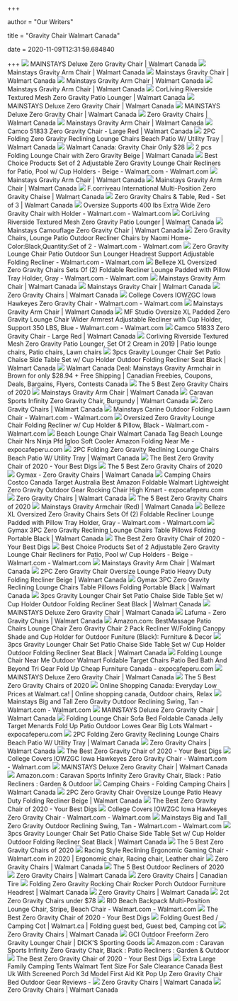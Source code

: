 +++
        
author = "Our Writers"
        
title = "Gravity Chair Walmart Canada"
        
date = 2020-11-09T12:31:59.684840
        
+++
[ ![](https://i5.walmartimages.ca/images/Enlarge/722/065/6000196722065.jpg)](https://i5.walmartimages.ca/images/Enlarge/722/065/6000196722065.jpg) MAINSTAYS Deluxe Zero Gravity Chair | Walmart Canada
[ ![](https://i5.walmartimages.ca/images/Large/134/7_n/628916341347_N.jpg)](https://i5.walmartimages.ca/images/Large/134/7_n/628916341347_N.jpg) Mainstays Gravity Arm Chair | Walmart Canada
[ ![](https://i5.walmartimages.ca/images/Enlarge/950/953/6000200950953.jpg)](https://i5.walmartimages.ca/images/Enlarge/950/953/6000200950953.jpg) Mainstays Gravity Chair | Walmart Canada
[ ![](https://i5.walmartimages.ca/images/Large/66_/3_n/628915639766_3_N.jpg)](https://i5.walmartimages.ca/images/Large/66_/3_n/628915639766_3_N.jpg) Mainstays Gravity Arm Chair | Walmart Canada
[ ![](https://i5.walmartimages.ca/images/Enlarge/639/759/999999-628915639759.jpg)](https://i5.walmartimages.ca/images/Enlarge/639/759/999999-628915639759.jpg) Mainstays Gravity Arm Chair | Walmart Canada
[ ![](https://i5.walmartimages.ca/images/Large/697/124/6000199697124.jpg)](https://i5.walmartimages.ca/images/Large/697/124/6000199697124.jpg) CorLiving Riverside Textured Mesh Zero Gravity Patio Lounger | Walmart  Canada
[ ![](https://i5.walmartimages.ca/images/Large/722/066/6000196722066.jpg)](https://i5.walmartimages.ca/images/Large/722/066/6000196722066.jpg) MAINSTAYS Deluxe Zero Gravity Chair | Walmart Canada
[ ![](https://i5.walmartimages.ca/images/Large/889/733/6000197889733.jpg)](https://i5.walmartimages.ca/images/Large/889/733/6000197889733.jpg) MAINSTAYS Deluxe Zero Gravity Chair | Walmart Canada
[ ![](https://i5.walmartimages.com/asr/a137b749-627e-40ec-8099-8b51c44397f7.8fd5a0f7be13eb77de34a81248ebf9a5.jpeg?odnBg=ffffff&odnBound=200)](https://i5.walmartimages.com/asr/a137b749-627e-40ec-8099-8b51c44397f7.8fd5a0f7be13eb77de34a81248ebf9a5.jpeg?odnBg=ffffff&odnBound=200) Zero Gravity Chairs | Walmart Canada
[ ![](https://i5.walmartimages.ca/images/Large/66_/4_n/628915639766_4_N.jpg)](https://i5.walmartimages.ca/images/Large/66_/4_n/628915639766_4_N.jpg) Mainstays Gravity Arm Chair | Walmart Canada
[ ![](https://i5.walmartimages.com/asr/cd22b6b8-68d8-490c-b99c-45d7b75e1516_1.bcbb81821f70375fb80900d7ce93c38a.jpeg?odnHeight=450&odnWidth=450&odnBg=ffffff)](https://i5.walmartimages.com/asr/cd22b6b8-68d8-490c-b99c-45d7b75e1516_1.bcbb81821f70375fb80900d7ce93c38a.jpeg?odnHeight=450&odnWidth=450&odnBg=ffffff) Camco 51833 Zero Gravity Chair - Large Red | Walmart Canada
[ ![](https://i5.walmartimages.com/asr/921a0435-5087-4bc9-9b39-4cd09de8c449_1.3f1d70818de6ca4b67da3735aa9c704b.jpeg?odnHeight=450&odnWidth=450&odnBg=ffffff)](https://i5.walmartimages.com/asr/921a0435-5087-4bc9-9b39-4cd09de8c449_1.3f1d70818de6ca4b67da3735aa9c704b.jpeg?odnHeight=450&odnWidth=450&odnBg=ffffff) 2PC Folding Zero Gravity Reclining Lounge Chairs Beach Patio W/ Utility  Tray | Walmart Canada
[ ![](https://www.bargainmoose.ca/media/imager/201602/9426-posts.facebook_lg.jpg)](https://www.bargainmoose.ca/media/imager/201602/9426-posts.facebook_lg.jpg) Walmart Canada: Gravity Chair Only $28
[ ![](https://i5.walmartimages.com/asr/07cb28c0-9ff6-45ae-8f10-10254570e905_1.4dfb00509b394acc3d4d7654519b7bc9.jpeg?odnHeight=450&odnWidth=450&odnBg=ffffff)](https://i5.walmartimages.com/asr/07cb28c0-9ff6-45ae-8f10-10254570e905_1.4dfb00509b394acc3d4d7654519b7bc9.jpeg?odnHeight=450&odnWidth=450&odnBg=ffffff) 2 pcs Folding Lounge Chair with Zero Gravity Beige | Walmart Canada
[ ![](https://i5.walmartimages.com/asr/3dd44a1f-9e08-4315-bbcd-ea4bd1818336_1.8047fbdbc80f28db6894805846f17eb9.jpeg?odnWidth=612&odnHeight=612&odnBg=ffffff)](https://i5.walmartimages.com/asr/3dd44a1f-9e08-4315-bbcd-ea4bd1818336_1.8047fbdbc80f28db6894805846f17eb9.jpeg?odnWidth=612&odnHeight=612&odnBg=ffffff) Best Choice Products Set of 2 Adjustable Zero Gravity Lounge Chair  Recliners for Patio, Pool w/ Cup Holders - Beige - Walmart.com - Walmart.com
[ ![](https://i5.walmartimages.ca/images/Large/47_/1_n/628916341347_1_N.jpg)](https://i5.walmartimages.ca/images/Large/47_/1_n/628916341347_1_N.jpg) Mainstays Gravity Arm Chair | Walmart Canada
[ ![](https://i5.walmartimages.ca/images/Large/66_/6_n/628915639766_6_N.jpg)](https://i5.walmartimages.ca/images/Large/66_/6_n/628915639766_6_N.jpg) Mainstays Gravity Arm Chair | Walmart Canada
[ ![](https://i5.walmartimages.ca/images/Large/030/971/6000198030971.jpg)](https://i5.walmartimages.ca/images/Large/030/971/6000198030971.jpg) F.corriveau International Multi-Position Zero Gravity Chaise | Walmart  Canada
[ ![](https://i5.walmartimages.com/asr/facbf417-c4d3-4236-b5cb-fb237b628570_1.6b158cafcade05dcfc02c9d6c6de4600.jpeg?odnHeight=450&odnWidth=450&odnBg=ffffff)](https://i5.walmartimages.com/asr/facbf417-c4d3-4236-b5cb-fb237b628570_1.6b158cafcade05dcfc02c9d6c6de4600.jpeg?odnHeight=450&odnWidth=450&odnBg=ffffff) Zero Gravity Chairs & Table&#44; Red - Set of 3 | Walmart Canada
[ ![](https://i5.walmartimages.com/asr/4dfa9eae-7e31-4fc9-afa4-a67adae2c08c_1.dc37c5d3a80afc7f54c8cde89f6a4ba3.jpeg)](https://i5.walmartimages.com/asr/4dfa9eae-7e31-4fc9-afa4-a67adae2c08c_1.dc37c5d3a80afc7f54c8cde89f6a4ba3.jpeg) Oversize Supports 400 lbs Extra Wide Zero Gravity Chair with Holder -  Walmart.com - Walmart.com
[ ![](https://i5.walmartimages.ca/images/Large/012/4_4/999999-776069990124_4.jpg)](https://i5.walmartimages.ca/images/Large/012/4_4/999999-776069990124_4.jpg) CorLiving Riverside Textured Mesh Zero Gravity Patio Lounger | Walmart  Canada
[ ![](https://i5.walmartimages.ca/images/Large/254/082/999999-0628915254082.jpg)](https://i5.walmartimages.ca/images/Large/254/082/999999-0628915254082.jpg) Mainstays Camouflage Zero Gravity Chair | Walmart Canada
[ ![](https://i5.walmartimages.com/asr/3b5353da-8ef5-400b-9a82-cc6eacbab3b8.0b46c5c7bda446907fd069bce01de91b.jpeg?odnWidth=612&odnHeight=612&odnBg=ffffff)](https://i5.walmartimages.com/asr/3b5353da-8ef5-400b-9a82-cc6eacbab3b8.0b46c5c7bda446907fd069bce01de91b.jpeg?odnWidth=612&odnHeight=612&odnBg=ffffff) Zero Gravity Chairs, Lounge Patio Outdoor Recliner Chairs by Naomi  Home-Color:Black,Quantity:Set of 2 - Walmart.com - Walmart.com
[ ![](https://i5.walmartimages.com/asr/aef7c048-3736-496b-affd-3dfb806c7942.3de39d6e4babefa3746fbcc097fe5d42.jpeg?odnWidth=612&odnHeight=612&odnBg=ffffff)](https://i5.walmartimages.com/asr/aef7c048-3736-496b-affd-3dfb806c7942.3de39d6e4babefa3746fbcc097fe5d42.jpeg?odnWidth=612&odnHeight=612&odnBg=ffffff) Zero Gravity Lounge Chair Patio Outdoor Sun Lounger Headrest Support  Adjustable Folding Recliner - Walmart.com - Walmart.com
[ ![](https://i5.walmartimages.com/asr/b65114dc-3cf3-4f6d-93a3-b2fd75ce9c8c_1.360ae8d20474adfd4eb6eed32b8feb7c.jpeg?odnWidth=612&odnHeight=612&odnBg=ffffff)](https://i5.walmartimages.com/asr/b65114dc-3cf3-4f6d-93a3-b2fd75ce9c8c_1.360ae8d20474adfd4eb6eed32b8feb7c.jpeg?odnWidth=612&odnHeight=612&odnBg=ffffff) Belleze XL Oversized Zero Gravity Chairs Sets Of (2) Foldable Recliner  Lounge Padded with Pillow Tray Holder, Gray - Walmart.com - Walmart.com
[ ![](https://i5.walmartimages.ca/images/Large/66_/7_n/628915639766_7_N.jpg)](https://i5.walmartimages.ca/images/Large/66_/7_n/628915639766_7_N.jpg) Mainstays Gravity Arm Chair | Walmart Canada
[ ![](https://i5.walmartimages.ca/images/Large/950/730/6000200950730.jpg)](https://i5.walmartimages.ca/images/Large/950/730/6000200950730.jpg) Mainstays Gravity Chair | Walmart Canada
[ ![](https://i5.walmartimages.com/asr/c87b3a12-da8b-4fbe-8c0d-0551f9f3f310_1.de96161c29cf2124dc20f195f0a4516b.jpeg?odnBg=ffffff&odnBound=200)](https://i5.walmartimages.com/asr/c87b3a12-da8b-4fbe-8c0d-0551f9f3f310_1.de96161c29cf2124dc20f195f0a4516b.jpeg?odnBg=ffffff&odnBound=200) Zero Gravity Chairs | Walmart Canada
[ ![](https://i5.walmartimages.com/asr/bd6d4f88-bde7-41c3-9bca-27207f4ce5c8_1.31599e5f3247f93ac05b96e80a993324.jpeg)](https://i5.walmartimages.com/asr/bd6d4f88-bde7-41c3-9bca-27207f4ce5c8_1.31599e5f3247f93ac05b96e80a993324.jpeg) College Covers IOWZGC Iowa Hawkeyes Zero Gravity Chair - Walmart.com -  Walmart.com
[ ![](https://i5.walmartimages.ca/images/Large/66_/2_n/628915639766_2_N.jpg)](https://i5.walmartimages.ca/images/Large/66_/2_n/628915639766_2_N.jpg) Mainstays Gravity Arm Chair | Walmart Canada
[ ![](https://i5.walmartimages.com/asr/1c72c53a-8e8e-459d-8bd1-42915780f7cb.bdb7b38188ebfa352789f1f87f67bb2c.jpeg)](https://i5.walmartimages.com/asr/1c72c53a-8e8e-459d-8bd1-42915780f7cb.bdb7b38188ebfa352789f1f87f67bb2c.jpeg) MF Studio Oversize XL Padded Zero Gravity Lounge Chair Wider Armrest  Adjustable Recliner with Cup Holder, Support 350 LBS, Blue - Walmart.com -  Walmart.com
[ ![](https://i5.walmartimages.com/asr/ee08b7e7-80ab-44b9-9a22-d3a3eef274ae_1.d057106ef78e00b52b5e5d27cb6352d7.jpeg?odnHeight=450&odnWidth=450&odnBg=ffffff)](https://i5.walmartimages.com/asr/ee08b7e7-80ab-44b9-9a22-d3a3eef274ae_1.d057106ef78e00b52b5e5d27cb6352d7.jpeg?odnHeight=450&odnWidth=450&odnBg=ffffff) Camco 51833 Zero Gravity Chair - Large Red | Walmart Canada
[ ![](https://i.pinimg.com/originals/f7/26/99/f72699a0e8acd58354f362b5035ba27e.jpg)](https://i.pinimg.com/originals/f7/26/99/f72699a0e8acd58354f362b5035ba27e.jpg) Corliving Riverside Textured Mesh Zero Gravity Patio Lounger, Set Of 2  Cream in 2019 | Patio lounge chairs, Patio chairs, Lawn chairs
[ ![](https://i5.walmartimages.com/asr/215a9524-2861-4308-8c51-e65c5664af5f_1.bd042cbb07f666e75185c1f3b64707e6.jpeg?odnHeight=2000&odnWidth=2000&odnBg=ffffff)](https://i5.walmartimages.com/asr/215a9524-2861-4308-8c51-e65c5664af5f_1.bd042cbb07f666e75185c1f3b64707e6.jpeg?odnHeight=2000&odnWidth=2000&odnBg=ffffff) 3pcs Gravity Lounger Chair Set Patio Chaise Side Table Set w/ Cup Holder  Outdoor Folding Recliner Seat Black | Walmart Canada
[ ![](https://smartcanucks.ca/wp-content/uploads/2014/06/mainstays-chair-walmart-500x328.png)](https://smartcanucks.ca/wp-content/uploads/2014/06/mainstays-chair-walmart-500x328.png) Walmart Canada Deal: Mainstays Gravity Armchair in Brown for only $28.94 +  Free Shipping | Canadian Freebies, Coupons, Deals, Bargains, Flyers,  Contests Canada
[ ![](https://www.thespruce.com/thmb/xCsrIBrF7VlpXIqyXkV2QMicMxY=/900x0/filters:no_upscale():max_bytes(150000):strip_icc()/DidcotRecliningFoldingZeroGravityChairwithCushion-e722eed3ed5c452e9246c28b68a6c98a.jpg)](https://www.thespruce.com/thmb/xCsrIBrF7VlpXIqyXkV2QMicMxY=/900x0/filters:no_upscale():max_bytes(150000):strip_icc()/DidcotRecliningFoldingZeroGravityChairwithCushion-e722eed3ed5c452e9246c28b68a6c98a.jpg) The 5 Best Zero Gravity Chairs of 2020
[ ![](https://i5.walmartimages.ca/images/Large/66_/8_n/628915639766_8_N.jpg)](https://i5.walmartimages.ca/images/Large/66_/8_n/628915639766_8_N.jpg) Mainstays Gravity Arm Chair | Walmart Canada
[ ![](https://i5.walmartimages.com/asr/c3301dfb-dd52-47e3-bcbb-68145186400c_1.26ca5eb44e1d6be685bfd91fc24f5122.jpeg?odnHeight=450&odnWidth=450&odnBg=ffffff)](https://i5.walmartimages.com/asr/c3301dfb-dd52-47e3-bcbb-68145186400c_1.26ca5eb44e1d6be685bfd91fc24f5122.jpeg?odnHeight=450&odnWidth=450&odnBg=ffffff) Caravan Sports Infinity Zero Gravity Chair, Burgundy | Walmart Canada
[ ![](https://i5.walmartimages.com/asr/a78fe6c9-40a8-422d-bd0a-3e4327b8c499_1.96a1567a1d9a8e204839a8eaaa8e0dc0.jpeg?odnBg=ffffff&odnBound=200)](https://i5.walmartimages.com/asr/a78fe6c9-40a8-422d-bd0a-3e4327b8c499_1.96a1567a1d9a8e204839a8eaaa8e0dc0.jpeg?odnBg=ffffff&odnBound=200) Zero Gravity Chairs | Walmart Canada
[ ![](https://i5.walmartimages.com/asr/53ea690a-104d-4b8a-ac36-870f75e5253d_6.132f338d0eea5a04e3adfaaded4bedfb.jpeg)](https://i5.walmartimages.com/asr/53ea690a-104d-4b8a-ac36-870f75e5253d_6.132f338d0eea5a04e3adfaaded4bedfb.jpeg) Mainstays Carine Outdoor Folding Lawn Chair - Walmart.com - Walmart.com
[ ![](https://i5.walmartimages.com/asr/2cdcd517-cc05-4fcb-9568-99c604b7c427.9daf3e0b981df8fa4349828eb36f833e.jpeg?odnWidth=612&odnHeight=612&odnBg=ffffff)](https://i5.walmartimages.com/asr/2cdcd517-cc05-4fcb-9568-99c604b7c427.9daf3e0b981df8fa4349828eb36f833e.jpeg?odnWidth=612&odnHeight=612&odnBg=ffffff) Oversized Zero Gravity Lounge Chair Folding Recliner w/ Cup Holder &  Pillow, Black - Walmart.com - Walmart.com
[ ![](https://www.expocafeperu.com/w/2020/07/beach-lounge-chair-outdoor-folding-zero-gravity-reclining-flip-flops-tri-fold-chairs-most-336x280.jpg)](https://www.expocafeperu.com/w/2020/07/beach-lounge-chair-outdoor-folding-zero-gravity-reclining-flip-flops-tri-fold-chairs-most-336x280.jpg) Beach Lounge Chair Walmart Canada Tag Beach Lounge Chair Nrs Ninja Pfd  Igloo Soft Cooler Amazon Folding Near Me - expocafeperu.com
[ ![](https://i5.walmartimages.com/asr/45a42b61-522f-4b06-89de-151ae9a6c7ac_1.72437936e11595c9adc10f113d464904.jpeg?odnHeight=450&odnWidth=450&odnBg=ffffff)](https://i5.walmartimages.com/asr/45a42b61-522f-4b06-89de-151ae9a6c7ac_1.72437936e11595c9adc10f113d464904.jpeg?odnHeight=450&odnWidth=450&odnBg=ffffff) 2PC Folding Zero Gravity Reclining Lounge Chairs Beach Patio W/ Utility  Tray | Walmart Canada
[ ![](https://www.yourbestdigs.com/wp-content/uploads/2018/05/untitled-3.jpg)](https://www.yourbestdigs.com/wp-content/uploads/2018/05/untitled-3.jpg) The Best Zero Gravity Chair of 2020 - Your Best Digs
[ ![](https://www.thespruce.com/thmb/79rpReANldgewPV67MinDOe61NE=/900x0/filters:no_upscale():max_bytes(150000):strip_icc()/OversizedPaddedRecliningZeroGravityChairwithCushion-5b40a027b1324020a54a7f072d932217.jpg)](https://www.thespruce.com/thmb/79rpReANldgewPV67MinDOe61NE=/900x0/filters:no_upscale():max_bytes(150000):strip_icc()/OversizedPaddedRecliningZeroGravityChairwithCushion-5b40a027b1324020a54a7f072d932217.jpg) The 5 Best Zero Gravity Chairs of 2020
[ ![](http://i5.walmartimages.com/asr/5d402430-69c6-463f-8cca-2133667aa015_1.f338e415ffddc9e0da7dd29d8567c0e6.jpeg?odnBg=ffffff)](http://i5.walmartimages.com/asr/5d402430-69c6-463f-8cca-2133667aa015_1.f338e415ffddc9e0da7dd29d8567c0e6.jpeg?odnBg=ffffff) Gymax - Zero Gravity Chairs | Walmart Canada
[ ![](https://www.expocafeperu.com/w/2020/06/camping-chairs-costco-canada-target-australia-best-amazon-foldable-walmart-lightweight-zero-gravity.jpg)](https://www.expocafeperu.com/w/2020/06/camping-chairs-costco-canada-target-australia-best-amazon-foldable-walmart-lightweight-zero-gravity.jpg) Camping Chairs Costco Canada Target Australia Best Amazon Foldable Walmart  Lightweight Zero Gravity Outdoor Gear Rocking Chair High Kmart -  expocafeperu.com
[ ![](https://i5.walmartimages.com/asr/c4ce5264-7b4c-43c0-92f6-599289ba1c4d_1.9af779db0c3ea277e4578b4b7d87a3ad.jpeg?odnBg=ffffff&odnBound=200)](https://i5.walmartimages.com/asr/c4ce5264-7b4c-43c0-92f6-599289ba1c4d_1.9af779db0c3ea277e4578b4b7d87a3ad.jpeg?odnBg=ffffff&odnBound=200) Zero Gravity Chairs | Walmart Canada
[ ![](https://www.thespruce.com/thmb/zHjTL48Yc4WA_reBMl4woj1tMX4=/900x0/filters:no_upscale():max_bytes(150000):strip_icc()/basalt-lafuma-furniture-beach-chairs-lfm3118-8553-64_1000-ea284c3987854c4582321dc074a566fd.jpg)](https://www.thespruce.com/thmb/zHjTL48Yc4WA_reBMl4woj1tMX4=/900x0/filters:no_upscale():max_bytes(150000):strip_icc()/basalt-lafuma-furniture-beach-chairs-lfm3118-8553-64_1000-ea284c3987854c4582321dc074a566fd.jpg) The 5 Best Zero Gravity Chairs of 2020
[ ![](https://i5.walmartimages.ca/images/Large/488/076/1488076.jpg)](https://i5.walmartimages.ca/images/Large/488/076/1488076.jpg) Mainstays Gravity Armchair (Red) | Walmart Canada
[ ![](https://i5.walmartimages.com/asr/140d83d3-0e23-4ae2-a889-2a50dcee1ebd.59c99234a0836f561e3bf500179e9b64.jpeg)](https://i5.walmartimages.com/asr/140d83d3-0e23-4ae2-a889-2a50dcee1ebd.59c99234a0836f561e3bf500179e9b64.jpeg) Belleze XL Oversized Zero Gravity Chairs Sets Of (2) Foldable Recliner  Lounge Padded with Pillow Tray Holder, Gray - Walmart.com - Walmart.com
[ ![](https://i5.walmartimages.com/asr/62cb5230-b770-42bc-a850-ba00096240b9_1.c1b89b85386030c412efcaefc7760ede.jpeg?odnHeight=450&odnWidth=450&odnBg=ffffff)](https://i5.walmartimages.com/asr/62cb5230-b770-42bc-a850-ba00096240b9_1.c1b89b85386030c412efcaefc7760ede.jpeg?odnHeight=450&odnWidth=450&odnBg=ffffff) Gymax 3PC Zero Gravity Reclining Lounge Chairs Table Pillows Folding  Portable Black | Walmart Canada
[ ![](https://www.yourbestdigs.com/wp-content/uploads/2018/05/zeroGchair-lineup-1.jpg)](https://www.yourbestdigs.com/wp-content/uploads/2018/05/zeroGchair-lineup-1.jpg) The Best Zero Gravity Chair of 2020 - Your Best Digs
[ ![](https://i5.walmartimages.com/asr/5f985361-6c47-4ebc-a0f9-8f0ab44bb7ae_1.62efa8ac806fe8abca2fb579d065570f.jpeg)](https://i5.walmartimages.com/asr/5f985361-6c47-4ebc-a0f9-8f0ab44bb7ae_1.62efa8ac806fe8abca2fb579d065570f.jpeg) Best Choice Products Set of 2 Adjustable Zero Gravity Lounge Chair  Recliners for Patio, Pool w/ Cup Holders - Beige - Walmart.com - Walmart.com
[ ![](https://i5.walmartimages.com/asr/4ad8180b-ffdd-4295-a68c-a9e3f845996d.9e89d166abe564fa1e77eafbfc43d33c.jpeg?odnHeight=180&odnWidth=180&odnBg=ffffff)](https://i5.walmartimages.com/asr/4ad8180b-ffdd-4295-a68c-a9e3f845996d.9e89d166abe564fa1e77eafbfc43d33c.jpeg?odnHeight=180&odnWidth=180&odnBg=ffffff) Mainstays Gravity Arm Chair | Walmart Canada
[ ![](https://i5.walmartimages.com/asr/4b42b5d2-e80a-4880-aa7e-82ad313dd048_1.e0934d7c164e098c560f56be43b31add.jpeg?odnHeight=450&odnWidth=450&odnBg=ffffff)](https://i5.walmartimages.com/asr/4b42b5d2-e80a-4880-aa7e-82ad313dd048_1.e0934d7c164e098c560f56be43b31add.jpeg?odnHeight=450&odnWidth=450&odnBg=ffffff) 2PC Zero Gravity Chair Oversize Lounge Patio Heavy Duty Folding Recliner  Beige | Walmart Canada
[ ![](https://i5.walmartimages.com/asr/9dca5f50-cc17-42d9-bbaa-091e414ce1fe_1.7bbfc1af6a0f259636f94112f7bc0ad2.jpeg?odnHeight=450&odnWidth=450&odnBg=ffffff)](https://i5.walmartimages.com/asr/9dca5f50-cc17-42d9-bbaa-091e414ce1fe_1.7bbfc1af6a0f259636f94112f7bc0ad2.jpeg?odnHeight=450&odnWidth=450&odnBg=ffffff) Gymax 3PC Zero Gravity Reclining Lounge Chairs Table Pillows Folding  Portable Black | Walmart Canada
[ ![](https://i5.walmartimages.com/asr/d231e083-bac4-4c35-9d61-228d3e0001a6_1.43b48b60fa80b09b3c12477fd35e9ce5.jpeg?odnHeight=2000&odnWidth=2000&odnBg=ffffff)](https://i5.walmartimages.com/asr/d231e083-bac4-4c35-9d61-228d3e0001a6_1.43b48b60fa80b09b3c12477fd35e9ce5.jpeg?odnHeight=2000&odnWidth=2000&odnBg=ffffff) 3pcs Gravity Lounger Chair Set Patio Chaise Side Table Set w/ Cup Holder  Outdoor Folding Recliner Seat Black | Walmart Canada
[ ![](https://i5.walmartimages.ca/images/Large/889/731/6000197889731.jpg)](https://i5.walmartimages.ca/images/Large/889/731/6000197889731.jpg) MAINSTAYS Deluxe Zero Gravity Chair | Walmart Canada
[ ![](https://i5.walmartimages.com/asr/5eb57a88-8ef2-474f-8f19-fd24f04940eb_1.acb74d7206b819e18d65e0e58ee92934.jpeg?odnBg=ffffff&odnBound=200)](https://i5.walmartimages.com/asr/5eb57a88-8ef2-474f-8f19-fd24f04940eb_1.acb74d7206b819e18d65e0e58ee92934.jpeg?odnBg=ffffff&odnBound=200) Lafuma - Zero Gravity Chairs | Walmart Canada
[ ![](https://images-na.ssl-images-amazon.com/images/I/61b-8vyHRiL._AC_SL1010_.jpg)](https://images-na.ssl-images-amazon.com/images/I/61b-8vyHRiL._AC_SL1010_.jpg) Amazon.com: BestMassage Patio Chairs Lounge Chair Zero Gravity Chair 2 Pack  Recliner W/Folding Canopy Shade and Cup Holder for Outdoor Funiture  (Black): Furniture & Decor
[ ![](https://i5.walmartimages.com/asr/714880a9-5700-414d-8dde-9a10f904fdb4_1.f587b772f0d26fb30031b1e595fbf9e4.jpeg?odnHeight=2000&odnWidth=2000&odnBg=ffffff)](https://i5.walmartimages.com/asr/714880a9-5700-414d-8dde-9a10f904fdb4_1.f587b772f0d26fb30031b1e595fbf9e4.jpeg?odnHeight=2000&odnWidth=2000&odnBg=ffffff) 3pcs Gravity Lounger Chair Set Patio Chaise Side Table Set w/ Cup Holder  Outdoor Folding Recliner Seat Black | Walmart Canada
[ ![](https://www.expocafeperu.com/w/2020/07/foldable-lounge-chair-indoor-folding-beach-walmart-canada-chaise-target-bedroom-outdoor-big-lots.jpg)](https://www.expocafeperu.com/w/2020/07/foldable-lounge-chair-indoor-folding-beach-walmart-canada-chaise-target-bedroom-outdoor-big-lots.jpg) Folding Lounge Chair Near Me Outdoor Walmart Foldable Target Chairs Patio  Bed Bath And Beyond Tri Gear Fold Up Cheap Furniture Canada -  expocafeperu.com
[ ![](https://i5.walmartimages.ca/images/Large/721/984/6000196721984.jpg)](https://i5.walmartimages.ca/images/Large/721/984/6000196721984.jpg) MAINSTAYS Deluxe Zero Gravity Chair | Walmart Canada
[ ![](https://www.thespruce.com/thmb/u3rt3REhhB7spkS6CM2PvpDPu7s=/900x0/filters:no_upscale():max_bytes(150000):strip_icc()/ByerRecliningZeroGravityChair-79826d91d20c4fa8b5ea9a650ac3fa15.jpg)](https://www.thespruce.com/thmb/u3rt3REhhB7spkS6CM2PvpDPu7s=/900x0/filters:no_upscale():max_bytes(150000):strip_icc()/ByerRecliningZeroGravityChair-79826d91d20c4fa8b5ea9a650ac3fa15.jpg) The 5 Best Zero Gravity Chairs of 2020
[ ![](https://i.pinimg.com/originals/13/25/70/132570c46de7cce9f12fcf11c01c4e4d.jpg)](https://i.pinimg.com/originals/13/25/70/132570c46de7cce9f12fcf11c01c4e4d.jpg) Online Shopping Canada: Everyday Low Prices at Walmart.ca! | Online  shopping canada, Outdoor chairs, Relax
[ ![](https://i5.walmartimages.com/asr/743acc6c-ae47-434c-b56f-95d165791d63_1.d30a8d83e2f356ba06b3bb5d2c284d13.jpeg?odnWidth=612&odnHeight=612&odnBg=ffffff)](https://i5.walmartimages.com/asr/743acc6c-ae47-434c-b56f-95d165791d63_1.d30a8d83e2f356ba06b3bb5d2c284d13.jpeg?odnWidth=612&odnHeight=612&odnBg=ffffff) Mainstays Big and Tall Zero Gravity Outdoor Reclining Swing, Tan - Walmart.com  - Walmart.com
[ ![](https://i5.walmartimages.ca/images/Large/889/736/6000197889736.jpg)](https://i5.walmartimages.ca/images/Large/889/736/6000197889736.jpg) MAINSTAYS Deluxe Zero Gravity Chair | Walmart Canada
[ ![](https://www.expocafeperu.com/w/2020/07/folding-lounge-chair-sofa-bed-foldable-canada-jelly-target-menards-fold-up-patio-outdoor-lowes.jpg)](https://www.expocafeperu.com/w/2020/07/folding-lounge-chair-sofa-bed-foldable-canada-jelly-target-menards-fold-up-patio-outdoor-lowes.jpg) Folding Lounge Chair Sofa Bed Foldable Canada Jelly Target Menards Fold Up  Patio Outdoor Lowes Gear Big Lots Walmart - expocafeperu.com
[ ![](https://i5.walmartimages.com/asr/f6595e9c-9067-4708-8ed6-e47e7de13e28_1.2d3b052d415c7318fbeff90a1d601413.jpeg?odnHeight=450&odnWidth=450&odnBg=ffffff)](https://i5.walmartimages.com/asr/f6595e9c-9067-4708-8ed6-e47e7de13e28_1.2d3b052d415c7318fbeff90a1d601413.jpeg?odnHeight=450&odnWidth=450&odnBg=ffffff) 2PC Folding Zero Gravity Reclining Lounge Chairs Beach Patio W/ Utility  Tray | Walmart Canada
[ ![](https://i5.walmartimages.com/asr/1d9568ae-f8db-4c21-8332-f1cc1c5b7109_1.609976cf542105286f84217f9a0339a3.jpeg?odnBg=ffffff&odnBound=200)](https://i5.walmartimages.com/asr/1d9568ae-f8db-4c21-8332-f1cc1c5b7109_1.609976cf542105286f84217f9a0339a3.jpeg?odnBg=ffffff&odnBound=200) Zero Gravity Chairs | Walmart Canada
[ ![](https://www.yourbestdigs.com/wp-content/uploads/2018/11/timber-ridge.png)](https://www.yourbestdigs.com/wp-content/uploads/2018/11/timber-ridge.png) The Best Zero Gravity Chair of 2020 - Your Best Digs
[ ![](https://i5.walmartimages.com/asr/4cf3e310-83ab-4f6b-b62c-22b98b0fc908_1.8a161d8b157e385d35a05629d9314400.jpeg?odnWidth=282&odnHeight=282&odnBg=ffffff)](https://i5.walmartimages.com/asr/4cf3e310-83ab-4f6b-b62c-22b98b0fc908_1.8a161d8b157e385d35a05629d9314400.jpeg?odnWidth=282&odnHeight=282&odnBg=ffffff) College Covers IOWZGC Iowa Hawkeyes Zero Gravity Chair - Walmart.com -  Walmart.com
[ ![](https://i5.walmartimages.ca/images/Large/721/983/6000196721983.jpg)](https://i5.walmartimages.ca/images/Large/721/983/6000196721983.jpg) MAINSTAYS Deluxe Zero Gravity Chair | Walmart Canada
[ ![](https://images-na.ssl-images-amazon.com/images/I/811xMwQnQuL.__AC_SY300_QL70_ML2_.jpg)](https://images-na.ssl-images-amazon.com/images/I/811xMwQnQuL.__AC_SY300_QL70_ML2_.jpg) Amazon.com : Caravan Sports Infinity Zero Gravity Chair, Black : Patio  Recliners : Garden & Outdoor
[ ![](http://i5.walmartimages.ca/images/Large/052/474/999999-844093052474.jpg)](http://i5.walmartimages.ca/images/Large/052/474/999999-844093052474.jpg) Camping Chairs - Folding Camping Chairs | Walmart Canada
[ ![](https://i5.walmartimages.com/asr/ddec36f3-f222-4519-847d-785b0106e024_1.99bad605e81c6b11a72d47cd810a4e3f.jpeg?odnHeight=450&odnWidth=450&odnBg=ffffff)](https://i5.walmartimages.com/asr/ddec36f3-f222-4519-847d-785b0106e024_1.99bad605e81c6b11a72d47cd810a4e3f.jpeg?odnHeight=450&odnWidth=450&odnBg=ffffff) 2PC Zero Gravity Chair Oversize Lounge Patio Heavy Duty Folding Recliner  Beige | Walmart Canada
[ ![](https://www.yourbestdigs.com/wp-content/uploads/2018/05/untitled-11.jpg)](https://www.yourbestdigs.com/wp-content/uploads/2018/05/untitled-11.jpg) The Best Zero Gravity Chair of 2020 - Your Best Digs
[ ![](https://i5.walmartimages.com/asr/67238e3e-1d74-4a56-b28c-38362a82a21e_1.8c4a127e4367bd9491eccc7587b9a980.jpeg?odnWidth=282&odnHeight=282&odnBg=ffffff)](https://i5.walmartimages.com/asr/67238e3e-1d74-4a56-b28c-38362a82a21e_1.8c4a127e4367bd9491eccc7587b9a980.jpeg?odnWidth=282&odnHeight=282&odnBg=ffffff) College Covers IOWZGC Iowa Hawkeyes Zero Gravity Chair - Walmart.com -  Walmart.com
[ ![](https://i5.walmartimages.com/asr/1bf701dd-3691-4296-ac95-100076aabea7_3.c9b6e5874c09ebb5dfe6b5459edc0148.jpeg)](https://i5.walmartimages.com/asr/1bf701dd-3691-4296-ac95-100076aabea7_3.c9b6e5874c09ebb5dfe6b5459edc0148.jpeg) Mainstays Big and Tall Zero Gravity Outdoor Reclining Swing, Tan - Walmart.com  - Walmart.com
[ ![](https://i5.walmartimages.com/asr/bd6839fb-0167-4bba-be2f-394a56a30a85_1.7b06c4a74ac9ff6adac2a191e9ec6f23.jpeg?odnHeight=2000&odnWidth=2000&odnBg=ffffff)](https://i5.walmartimages.com/asr/bd6839fb-0167-4bba-be2f-394a56a30a85_1.7b06c4a74ac9ff6adac2a191e9ec6f23.jpeg?odnHeight=2000&odnWidth=2000&odnBg=ffffff) 3pcs Gravity Lounger Chair Set Patio Chaise Side Table Set w/ Cup Holder  Outdoor Folding Recliner Seat Black | Walmart Canada
[ ![](https://www.thespruce.com/thmb/0uiHwguy58WKpZa6CxkBa_uRoaU=/400x300/filters:no_upscale():max_bytes(150000):strip_icc()/PhiVilla_ZeroGravityChairs_ZeroGravityChair_HeroHoriz-48a5b7c715af482c81c29bd6b2ab6ede.jpg)](https://www.thespruce.com/thmb/0uiHwguy58WKpZa6CxkBa_uRoaU=/400x300/filters:no_upscale():max_bytes(150000):strip_icc()/PhiVilla_ZeroGravityChairs_ZeroGravityChair_HeroHoriz-48a5b7c715af482c81c29bd6b2ab6ede.jpg) The 5 Best Zero Gravity Chairs of 2020
[ ![](https://i.pinimg.com/474x/d9/ee/dd/d9eedd8b14f48a1dd1057af5f46c9714.jpg)](https://i.pinimg.com/474x/d9/ee/dd/d9eedd8b14f48a1dd1057af5f46c9714.jpg) Racing Style Reclining Ergonomic Gaming Chair - Walmart.com in 2020 |  Ergonomic chair, Racing chair, Leather chair
[ ![](https://i5.walmartimages.com/asr/90a301c7-a53f-4a5a-a84c-2bf9e8a3385d.cd53e7217d8ee0aeb9eb686ba4a271b4.jpeg?odnBg=ffffff&odnBound=200)](https://i5.walmartimages.com/asr/90a301c7-a53f-4a5a-a84c-2bf9e8a3385d.cd53e7217d8ee0aeb9eb686ba4a271b4.jpeg?odnBg=ffffff&odnBound=200) Zero Gravity Chairs | Walmart Canada
[ ![](https://www.thespruce.com/thmb/DSQ8PHRymP19-LmXGYPgnG1sReI=/280x0/filters:no_upscale():max_bytes(150000):strip_icc()/18dcf2b2-41d4-4774-b884-239069d36b1d_1.6709e42cb1be6240f160254e2e450ebb-2b53ef2da24643dd808e4bfc61a6525e.jpeg)](https://www.thespruce.com/thmb/DSQ8PHRymP19-LmXGYPgnG1sReI=/280x0/filters:no_upscale():max_bytes(150000):strip_icc()/18dcf2b2-41d4-4774-b884-239069d36b1d_1.6709e42cb1be6240f160254e2e450ebb-2b53ef2da24643dd808e4bfc61a6525e.jpeg) The 5 Best Outdoor Recliners of 2020
[ ![](https://i5.walmartimages.com/asr/0e75967c-4b8c-4515-a81a-d74e8aedb1be_1.45629acca852f71df37ec2d0191149d2.jpeg?odnBg=ffffff&odnBound=200)](https://i5.walmartimages.com/asr/0e75967c-4b8c-4515-a81a-d74e8aedb1be_1.45629acca852f71df37ec2d0191149d2.jpeg?odnBg=ffffff&odnBound=200) Zero Gravity Chairs | Walmart Canada
[ ![](https://canadiantire.scene7.com/is/image/CanadianTire/0882170_1?defaultImage=image_na_EN&wid=160&hei=160&op_sharpen=1)](https://canadiantire.scene7.com/is/image/CanadianTire/0882170_1?defaultImage=image_na_EN&wid=160&hei=160&op_sharpen=1) Zero Gravity Chairs | Canadian Tire
[ ![](https://i5.walmartimages.com/asr/092c7cf8-7922-4a68-ad4b-ceeb66b36c7f_1.dc101f1ff272604ba5add5f201a924d1.jpeg)](https://i5.walmartimages.com/asr/092c7cf8-7922-4a68-ad4b-ceeb66b36c7f_1.dc101f1ff272604ba5add5f201a924d1.jpeg) Folding Zero Gravity Rocking Chair Rocker Porch Outdoor Furniture Headrest  | Walmart Canada
[ ![](https://i5.walmartimages.com/asr/10657a62-0758-4db3-8828-e7cd97b2573d.60dc57beb2969438b9b6b96bcc92abf9.jpeg?odnBg=ffffff&odnBound=200)](https://i5.walmartimages.com/asr/10657a62-0758-4db3-8828-e7cd97b2573d.60dc57beb2969438b9b6b96bcc92abf9.jpeg?odnBg=ffffff&odnBound=200) Zero Gravity Chairs | Walmart Canada
[ ![](https://cdn-images.bradsdeals.com/prod/370066/deal_310x310/zero-gravity-chair.jpeg)](https://cdn-images.bradsdeals.com/prod/370066/deal_310x310/zero-gravity-chair.jpeg) 2ct Zero Gravity Chairs under $78
[ ![](https://i5.walmartimages.com/asr/39742ab8-929e-44a2-bf9b-6a4ed2c15b47_1.8601c99d9aafa47b6774ffdf4471443c.jpeg)](https://i5.walmartimages.com/asr/39742ab8-929e-44a2-bf9b-6a4ed2c15b47_1.8601c99d9aafa47b6774ffdf4471443c.jpeg) RIO Beach Backpack Multi-Position Lounge Chair, Stripe, Beach Chair -  Walmart.com - Walmart.com
[ ![](https://www.yourbestdigs.com/wp-content/uploads/2018/05/untitled-1.jpg)](https://www.yourbestdigs.com/wp-content/uploads/2018/05/untitled-1.jpg) The Best Zero Gravity Chair of 2020 - Your Best Digs
[ ![](https://i.pinimg.com/600x315/b0/c4/dc/b0c4dc4582a98ec0e2707f226dc5ae7a.jpg)](https://i.pinimg.com/600x315/b0/c4/dc/b0c4dc4582a98ec0e2707f226dc5ae7a.jpg) Folding Guest Bed / Camping Cot | Walmart.ca | Folding guest bed, Guest  bed, Camping cot
[ ![](https://i5.walmartimages.com/asr/389aacc1-b995-46f1-8778-a012e450d736_1.e90148764006b5587ca27fe66f175201.jpeg?odnBg=ffffff&odnBound=200)](https://i5.walmartimages.com/asr/389aacc1-b995-46f1-8778-a012e450d736_1.e90148764006b5587ca27fe66f175201.jpeg?odnBg=ffffff&odnBound=200) Zero Gravity Chairs | Walmart Canada
[ ![](https://dks.scene7.com/is/image/GolfGalaxy/19GCIUZRGRVTYFRFRODR_Antique_Bronze?qlt=70&wid=600&fmt=pjpeg)](https://dks.scene7.com/is/image/GolfGalaxy/19GCIUZRGRVTYFRFRODR_Antique_Bronze?qlt=70&wid=600&fmt=pjpeg) GCI Outdoor Freeform Zero Gravity Lounger Chair | DICK'S Sporting Goods
[ ![](https://m.media-amazon.com/images/I/8119Pi+a1GL._AC_SS350_.jpg)](https://m.media-amazon.com/images/I/8119Pi+a1GL._AC_SS350_.jpg) Amazon.com : Caravan Sports Infinity Zero Gravity Chair, Black : Patio  Recliners : Garden & Outdoor
[ ![](https://www.yourbestdigs.com/wp-content/uploads/2018/11/best-choice-products.png)](https://www.yourbestdigs.com/wp-content/uploads/2018/11/best-choice-products.png) The Best Zero Gravity Chair of 2020 - Your Best Digs
[ ![](https://www.expocafeperu.com/w/2020/04/extra-large-family-camping-tents-walmart-tent-size-for-sale-clearance-canada-best-uk-with-screened-porch-3d-model-first-aid-kit-pop-up-zero-gravity-chair-bed.jpg)](https://www.expocafeperu.com/w/2020/04/extra-large-family-camping-tents-walmart-tent-size-for-sale-clearance-canada-best-uk-with-screened-porch-3d-model-first-aid-kit-pop-up-zero-gravity-chair-bed.jpg) Extra Large Family Camping Tents Walmart Tent Size For Sale Clearance Canada  Best Uk With Screened Porch 3d Model First Aid Kit Pop Up Zero Gravity Chair  Bed Outdoor Gear Reviews -
[ ![](https://i5.walmartimages.com/asr/e9d5b6c0-1468-4cdb-83e3-8b2e455f3f38_1.ebbe86eaa9f14afd277a2aec4e568882.jpeg?odnBg=ffffff&odnBound=200)](https://i5.walmartimages.com/asr/e9d5b6c0-1468-4cdb-83e3-8b2e455f3f38_1.ebbe86eaa9f14afd277a2aec4e568882.jpeg?odnBg=ffffff&odnBound=200) Zero Gravity Chairs | Walmart Canada
[ ![](https://i5.walmartimages.com/asr/a6e55f38-c9fa-440b-b05c-4368dd1355ab.7269ed797e1911be5e679604b719d62d.jpeg?odnBg=ffffff&odnBound=200)](https://i5.walmartimages.com/asr/a6e55f38-c9fa-440b-b05c-4368dd1355ab.7269ed797e1911be5e679604b719d62d.jpeg?odnBg=ffffff&odnBound=200) Zero Gravity Chairs | Walmart Canada
